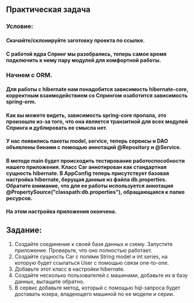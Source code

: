 ## Практическая задача
### Условие:
#### Скачайте/склонируйте заготовку проекта по ссылке.
#### С работой ядра Спринг мы разобрались, теперь самое время подключить к нему пару модулей для комфортной работы.
### Начнем с ORM.
#### Для работы с hibernate нам понадобится зависимость hibernate-core, корректным взаимодействием со Спрингом озаботится зависимость spring-orm.
#### Как вы можете видеть, зависимость spring-core пропала, это произошло из-за того, что она является транзитной для всех модулей Спринга и дублировать ее смысла нет.
#### У нас появились пакеты model, service, теперь сервисы и DAO объявлены бинами с помощью аннотаций @Repository и @Service.
#### В методе main будет происходить тестирование работоспособности нашего приложения. Класс Car аннотирован как стандартная сущность hibernate. В AppConfig теперь присутствует базовая настройка hibernate, берущая данные из файла db.properties. Обратите внимание, что для ее работы используется аннотация @PropertySource("classpath:db.properties"), обращающаяся к папке ресурсов.
#### На этом настройка приложения окончена.

## Задание:
1. Создайте соединение к своей базе данных и схему. Запустите приложение. Проверьте, что оно полностью работает.
2. Создайте сущность Car с полями String model и int series, на которую будет ссылаться User с помощью связи one-to-one.
3. Добавьте этот класс в настройки hibernate.
4. Создайте несколько пользователей с машинами, добавьте их в базу данных, вытащите обратно.
5. В сервис добавьте метод, который с помощью hql-запроса будет доставать юзера, владеющего машиной по ее модели и серии.